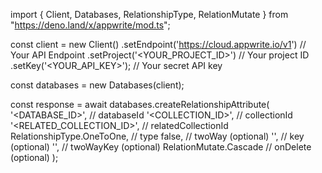 import { Client, Databases, RelationshipType, RelationMutate } from "https://deno.land/x/appwrite/mod.ts";

const client = new Client()
    .setEndpoint('https://cloud.appwrite.io/v1') // Your API Endpoint
    .setProject('&lt;YOUR_PROJECT_ID&gt;') // Your project ID
    .setKey('&lt;YOUR_API_KEY&gt;'); // Your secret API key

const databases = new Databases(client);

const response = await databases.createRelationshipAttribute(
    '<DATABASE_ID>', // databaseId
    '<COLLECTION_ID>', // collectionId
    '<RELATED_COLLECTION_ID>', // relatedCollectionId
    RelationshipType.OneToOne, // type
    false, // twoWay (optional)
    '', // key (optional)
    '', // twoWayKey (optional)
    RelationMutate.Cascade // onDelete (optional)
);
